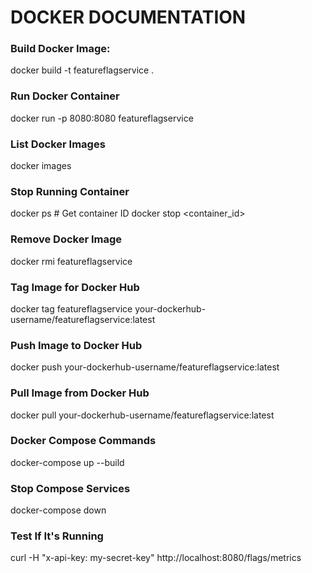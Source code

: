 # DOCKER DOCUMENTATION

### Build Docker Image:
docker build -t featureflagservice .

### Run Docker Container
docker run -p 8080:8080 featureflagservice

### List Docker Images
docker images

### Stop Running Container
docker ps         # Get container ID
docker stop <container_id>

### Remove Docker Image
docker rmi featureflagservice

### Tag Image for Docker Hub
docker tag featureflagservice your-dockerhub-username/featureflagservice:latest

### Push Image to Docker Hub
docker push your-dockerhub-username/featureflagservice:latest

### Pull Image from Docker Hub
docker pull your-dockerhub-username/featureflagservice:latest

### Docker Compose Commands
docker-compose up --build

### Stop Compose Services
docker-compose down

### Test If It's Running
curl -H "x-api-key: my-secret-key" http://localhost:8080/flags/metrics


